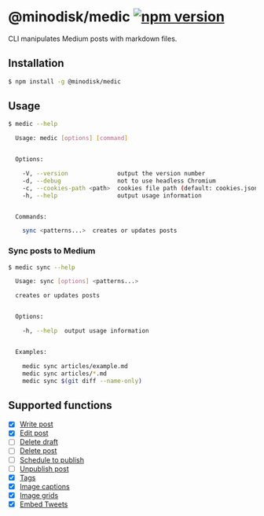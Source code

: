 # @minodisk/medic [![npm version](https://badge.fury.io/js/%40minodisk%2Fmedic.svg)](https://badge.fury.io/js/%40minodisk%2Fmedic)

CLI manipulates Medium posts with markdown files.

## Installation

```sh
$ npm install -g @minodisk/medic
```

## Usage

```sh
$ medic --help

  Usage: medic [options] [command]


  Options:

    -V, --version              output the version number
    -d, --debug                not to use headless Chromium
    -c, --cookies-path <path>  cookies file path (default: cookies.json)
    -h, --help                 output usage information


  Commands:

    sync <patterns...>  creates or updates posts
```

### Sync posts to Medium

```sh
$ medic sync --help

  Usage: sync [options] <patterns...>

  creates or updates posts


  Options:

    -h, --help  output usage information


  Examples:

    medic sync articles/example.md
    medic sync articles/*.md
    medic sync $(git diff --name-only)
```

## Supported functions

* [x] [Write post](https://help.medium.com/hc/en-us/articles/225168768-Write-post)
* [x] [Edit post](https://help.medium.com/hc/en-us/articles/215194537-Edit-post)
* [ ] [Delete draft](https://help.medium.com/hc/en-us/articles/215591007-Delete-draft)
* [ ] [Delete post](https://help.medium.com/hc/en-us/articles/214896058-Delete-post)
* [ ] [Schedule to publish](https://help.medium.com/hc/en-us/articles/216650227-Schedule-to-publish)
* [ ] [Unpublish post](https://help.medium.com/hc/en-us/articles/227056408-How-do-I-unpublish-a-post-)
* [x] [Tags](https://help.medium.com/hc/en-us/articles/214741038-Tags)
* [x] [Image captions](https://help.medium.com/hc/en-us/articles/115004808787-Image-captions)
* [x] [Image grids](https://help.medium.com/hc/en-us/articles/115004808587-Image-grids)
* [x] [Embed Tweets](https://help.medium.com/hc/en-us/articles/216196547-Embed-Tweets)
